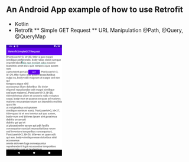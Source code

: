 ## An Android App example of how to use Retrofit

* Kotlin
* Retrofit
** Simple GET Request
** URL Manipulation @Path, @Query, @QueryMap

<img src="Screenshot_20210901_155621.png" width="30%">